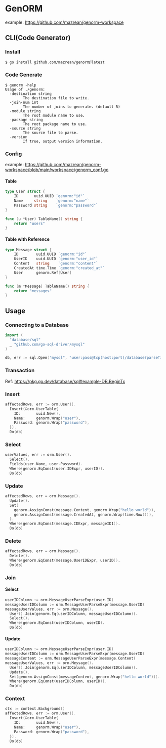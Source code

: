 # GenORM

example: https://github.com/mazrean/genorm-workspace

## CLI(Code Generator)
### Install
```bash
$ go install github.com/mazrean/genorm@latest
```

### Code Generate
```
$ genorm -help
Usage of ./genorm:
  -destination string
    	The destination file to write.
  -join-num int
    	The number of joins to generate. (default 5)
  -module string
    	The root module name to use.
  -package string
    	The root package name to use.
  -source string
    	The source file to parse.
  -version
    	If true, output version information.
```

### Config

example: https://github.com/mazrean/genorm-workspace/blob/main/workspace/genorm_conf.go

#### Table
```go
type User struct {
	ID       uuid.UUID `genorm:"id"`
	Name     string    `genorm:"name"`
	Password string    `genorm:"password"`
}

func (u *User) TableName() string {
	return "users"
}
```

#### Table with Reference
```go
type Message struct {
	ID        uuid.UUID `genorm:"id"`
	UserID    uuid.UUID `genorm:"user_id"`
	Content   string    `genorm:"content"`
	CreatedAt time.Time `genorm:"created_at"`
	User      genorm.Ref[User]
}

func (m *Message) TableName() string {
	return "messages"
}
```

## Usage
### Connecting to a Database
```go
import (
  "database/sql"
  _ "github.com/go-sql-driver/mysql"
)

db, err := sql.Open("mysql", "user:pass@tcp(host:port)/database?parseTime=true&loc=Asia%%2FTokyo&charset=utf8mb4")
```

### Transaction
Ref: https://pkg.go.dev/database/sql#example-DB.BeginTx

### Insert
```go
affectedRows, err := orm.User().
  Insert(&orm.UserTable{
    ID:       uuid.New(),
    Name:     genorm.Wrap("user"),
    Password: genorm.Wrap("password"),
  }).
  Do(db)
```

### Select
```go
userValues, err := orm.User().
  Select().
  Fields(user.Name, user.Password).
  Where(genorm.EqConst(user.IDExpr, userID)).
  Do(db)
```

### Update
```go
affectedRows, err = orm.Message().
  Update().
  Set(
    genorm.AssignConst(message.Content, genorm.Wrap("hello world")),
    genorm.AssignConst(message.CreatedAt, genorm.Wrap(time.Now())),
  ).
  Where(genorm.EqConst(message.IDExpr, messageID1)).
  Do(db)
```


### Delete
```go
affectedRows, err = orm.Message().
  Delete().
  Where(genorm.EqConst(message.UserIDExpr, userID)).
  Do(db)
```

### Join
#### Select
```go
userIDColumn := orm.MessageUserParseExpr(user.ID)
messageUserIDColumn := orm.MessageUserParseExpr(message.UserID)
messageUserValues, err := orm.Message().
  User().Join(genorm.Eq(userIDColumn, messageUserIDColumn)).
  Select().
  Where(genorm.EqConst(userIDColumn, userID).
  Do(db)
```

#### Update
```go
userIDColumn := orm.MessageUserParseExpr(user.ID)
messageUserIDColumn := orm.MessageUserParseExpr(message.UserID)
messageContent := orm.MessageUserParseExpr(message.Content)
messageUserValues, err := orm.Message().
  User().Join(genorm.Eq(userIDColumn, messageUserIDColumn)).
  Update().
  Set(genorm.AssignConst(messageContent, genorm.Wrap("hello world"))).
  Where(genorm.EqConst(userIDColumn, userID)).
  Do(db)
```

### Context
```go
ctx := context.Background()
affectedRows, err := orm.User().
  Insert(&orm.UserTable{
    ID:       uuid.New(),
    Name:     genorm.Wrap("user"),
    Password: genorm.Wrap("password"),
  }).
  Do(db)
```

